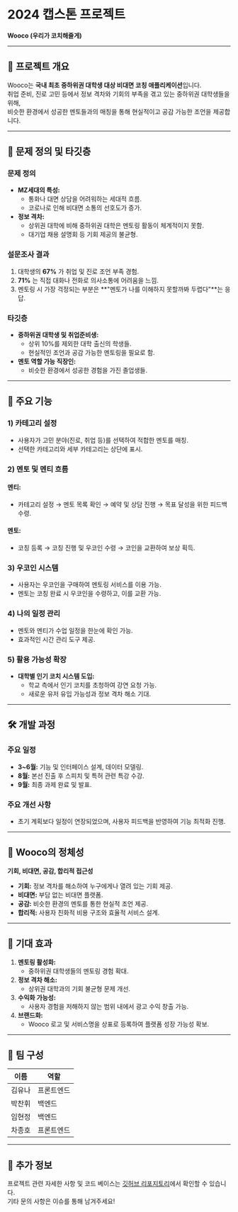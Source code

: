 # 2024 캡스톤 프로젝트  
**Wooco (우리가 코치해줄게)**  

---

## 🌟 프로젝트 개요  
Wooco는 **국내 최초 중하위권 대학생 대상 비대면 코칭 애플리케이션**입니다.  
취업 준비, 진로 고민 등에서 정보 격차와 기회의 부족을 겪고 있는 중하위권 대학생들을 위해,  
비슷한 환경에서 성공한 멘토들과의 매칭을 통해 현실적이고 공감 가능한 조언을 제공합니다.

---

## 🎯 문제 정의 및 타깃층  

### 문제 정의  
- **MZ세대의 특성:**  
  - 통화나 대면 상담을 어려워하는 세대적 흐름.  
  - 코로나로 인해 비대면 소통의 선호도가 증가.  
- **정보 격차:**  
  - 상위권 대학에 비해 중하위권 대학은 멘토링 활동이 체계적이지 못함.  
  - 대기업 채용 설명회 등 기회 제공의 불균형.  

### 설문조사 결과  
1. 대학생의 **67%** 가 취업 및 진로 조언 부족 경험.  
2. **71%** 는 직접 대화나 전화로 의사소통에 어려움을 느낌.  
3. 멘토링 시 가장 걱정되는 부분은 **"멘토가 나를 이해하지 못할까봐 두렵다"**는 응답.  

### 타깃층  
- **중하위권 대학생 및 취업준비생:**  
  - 상위 10%를 제외한 대학 출신의 학생들.  
  - 현실적인 조언과 공감 가능한 멘토링을 필요로 함.  
- **멘토 역할 가능 직장인:**  
  - 비슷한 환경에서 성공한 경험을 가진 졸업생들.  

---

## 🚀 주요 기능  

### 1) 카테고리 설정  
- 사용자가 고민 분야(진로, 취업 등)를 선택하여 적합한 멘토를 매칭.  
- 선택한 카테고리와 세부 카테고리는 상단에 표시.  

### 2) 멘토 및 멘티 흐름  
#### 멘티:  
- 카테고리 설정 → 멘토 목록 확인 → 예약 및 상담 진행 → 목표 달성을 위한 피드백 수령.  
#### 멘토:  
- 코칭 등록 → 코칭 진행 및 우코인 수령 → 코인을 교환하여 보상 획득.  

### 3) 우코인 시스템  
- 사용자는 우코인을 구매하여 멘토링 서비스를 이용 가능.  
- 멘토는 코칭 완료 시 우코인을 수령하고, 이를 교환 가능.  

### 4) 나의 일정 관리  
- 멘토와 멘티가 수업 일정을 한눈에 확인 가능.  
- 효과적인 시간 관리 도구 제공.  

### 5) 활용 가능성 확장  
- **대학별 인기 코치 시스템 도입:**  
  - 학교 측에서 인기 코치를 초청하여 강연 요청 가능.  
  - 새로운 유저 유입 가능성과 정보 격차 해소 기대.  

---

## 🛠 개발 과정  

### 주요 일정  
- **3~6월:** 기능 및 인터페이스 설계, 데이터 모델링.  
- **8월:** 본선 진출 후 스피치 및 특허 관련 특강 수강.  
- **9월:** 최종 과제 완료 및 발표.  

### 주요 개선 사항  
- 초기 계획보다 일정이 연장되었으며, 사용자 피드백을 반영하여 기능 최적화 진행.  

---

## 🎯 Wooco의 정체성  

**기회, 비대면, 공감, 합리적 접근성**  
- **기회:** 정보 격차를 해소하여 누구에게나 열려 있는 기회 제공.  
- **비대면:** 부담 없는 비대면 플랫폼.  
- **공감:** 비슷한 환경의 멘토를 통한 현실적 조언 제공.  
- **합리적:** 사용자 친화적 비용 구조와 효율적 서비스 설계.  

---

## 🎯 기대 효과  

1. **멘토링 활성화:**  
   - 중하위권 대학생들의 멘토링 경험 확대.  
2. **정보 격차 해소:**  
   - 상위권 대학과의 기회 불균형 문제 개선.  
3. **수익화 가능성:**  
   - 사용자 경험을 저해하지 않는 범위 내에서 광고 수익 창출 가능.  
4. **브랜드화:**  
   - Wooco 로고 및 서비스명을 상표로 등록하여 플랫폼 성장 가능성 확보.  

---

## 👥 팀 구성  

| 이름   | 역할          |
|--------|---------------|
| 김유나 | 프론트엔드    |
| 박찬휘 | 백엔드        |
| 임현정 | 백엔드        |
| 차종호 | 프론트엔드    |

---

## 📢 추가 정보  

프로젝트 관련 자세한 사항 및 코드 베이스는 [깃허브 리포지토리](https://github.com/ParkChanHwi/Wooco/tree/master)에서 확인할 수 있습니다.  
기타 문의 사항은 이슈를 통해 남겨주세요!  
